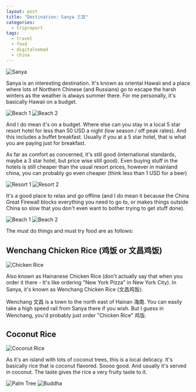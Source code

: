 ```yaml
---
layout: post
title: "Destination: Sanya 三亚"
categories:
  - tripreport
tags:
  - travel
  - food
  - digitalnomad
  - china
---
```


![Sanya](https://images.itinerantfoodie.com/sanya-trip-report/resized-IMG_0071.png)

Sanya is an interesting destination. It's known as oriental Hawaii and a place where lots of Northern Chinese (and Russians) go to escape the harsh winters as the weather is always summer there. For me personally, it's basically Hawaii on a budget.

![Beach 1](https://images.itinerantfoodie.com/sanya-trip-report/resized-IMG_0047.png)
![Beach 2](https://images.itinerantfoodie.com/sanya-trip-report/resized-IMG_0052.png)

And I do mean it's on a budget. Where else can you stay in a local 5 star resort hotel for less than 50 USD a night (low season / off peak rates). And this includes a buffet breakfast. Usually if you at a 5 star hotel, that is what you are paying just for breakfast.

As far as comfort as concerned, it's still good (international standards, maybe a 3 star hotel, but price wise still good). Even buying stuff in the hotels is still cheaper than the usual resort prices, however in mainland china, you can probably go even cheaper (think less than 1 USD for a beer)

![Resort 1](https://images.itinerantfoodie.com/sanya-trip-report/resized-IMG_0066.png)
![Resort 2](https://images.itinerantfoodie.com/sanya-trip-report/resized-IMG_0065.png)

It's a good place to relax and go offline (and I do mean it because the China Great Firewall blocks everything you need to go to, or makes things outside China so slow that you don't even want to bother trying to get stuff done).

![Beach 1](https://images.itinerantfoodie.com/sanya-trip-report/resized-IMG_0077.png)
![Beach 2](https://images.itinerantfoodie.com/sanya-trip-report/resized-IMG_0078.png)

The must do things and must try food are as follows:

## Wenchang Chicken Rice (鸡饭 or 文昌鸡饭)

![Chicken Rice](https://images.itinerantfoodie.com/sanya-trip-report/resized-IMG_0113.png)

Also known as Hainanese Chicken Rice (don't actually say that when you order it there - It's like ordering "New York  Pizza" in New York City). In Sanya, it's known as Wenchang Chicken Rice (文昌鸡饭).

Wenchang 文昌 is a town to the north east of Hainan 海南. You can easily take a high speed rail from Sanya there if you wish. But I guess in Wenchang, you'd probably just order "Chicken Rice" 鸡饭.

## Coconut Rice

![Coconut Rice](https://images.itinerantfoodie.com/sanya-trip-report/resized-IMG_0102.png)

As it's an island with lots of coconut trees, this is a local delicacy. It's basically rice that is coconut flavored. Soooo good. And usually it's served in coconut. The taste gives the rice a very fruity taste to it.

![Palm Tree](https://images.itinerantfoodie.com/sanya-trip-report/resized-IMG_0056.png)
![Buddha](https://images.itinerantfoodie.com/sanya-trip-report/resized-IMG_0054.png)
